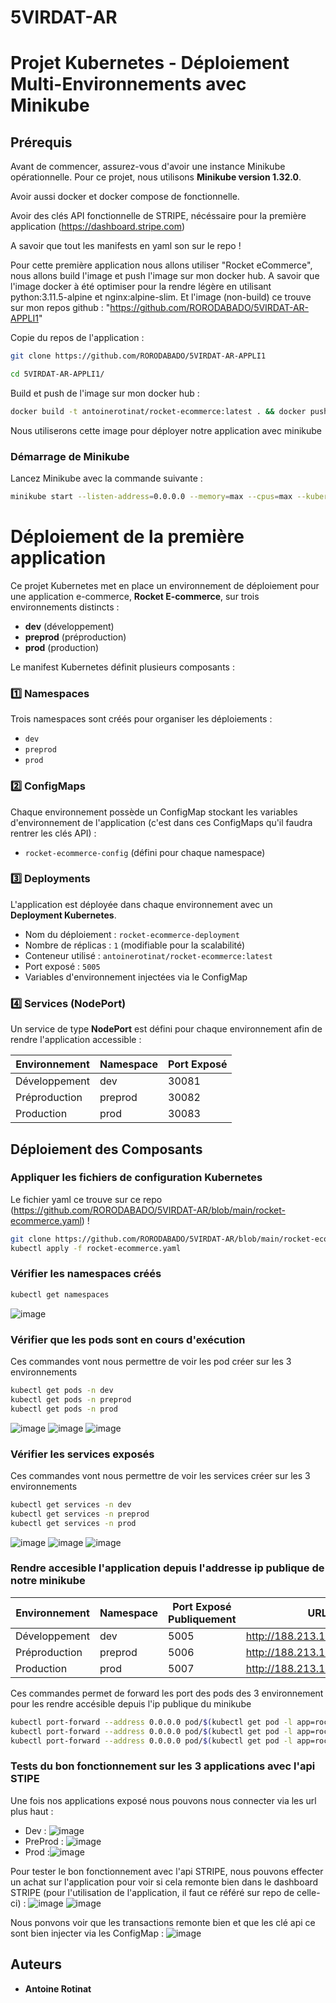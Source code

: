 # 5VIRDAT-AR
# Projet Kubernetes - Déploiement Multi-Environnements avec Minikube

## Prérequis
Avant de commencer, assurez-vous d'avoir une instance Minikube opérationnelle. Pour ce projet, nous utilisons **Minikube version 1.32.0**.

Avoir aussi docker et docker compose de fonctionnelle.

Avoir des clés API fonctionnelle de STRIPE, nécéssaire pour la première application (https://dashboard.stripe.com)

A savoir que tout les manifests en yaml son sur le repo !

Pour cette première application nous allons utiliser "Rocket eCommerce", nous allons build l'image et push l'image sur mon docker hub. A savoir que l'image docker à été optimiser pour la rendre légère en utilisant python:3.11.5-alpine et nginx:alpine-slim. Et l'image (non-build) ce trouve sur mon repos github : "https://github.com/RORODABADO/5VIRDAT-AR-APPLI1"

Copie du repos de l'application : 

```sh
git clone https://github.com/RORODABADO/5VIRDAT-AR-APPLI1
```

```sh
cd 5VIRDAT-AR-APPLI1/
```
Build et push de l'image sur mon docker hub :

```sh
docker build -t antoinerotinat/rocket-ecommerce:latest . && docker push antoinerotinat/rocket-ecommerce:latest
```
Nous utiliserons cette image pour déployer notre application avec minikube

### Démarrage de Minikube
Lancez Minikube avec la commande suivante :

```sh
minikube start --listen-address=0.0.0.0 --memory=max --cpus=max --kubernetes-version=v1.32.0
```

# Déploiement de la première application
Ce projet Kubernetes met en place un environnement de déploiement pour une application e-commerce, **Rocket E-commerce**, sur trois environnements distincts :
- **dev** (développement)
- **preprod** (préproduction)
- **prod** (production)

Le manifest Kubernetes définit plusieurs composants :

### 1️⃣ Namespaces
Trois namespaces sont créés pour organiser les déploiements :
- `dev`
- `preprod`
- `prod`

### 2️⃣ ConfigMaps
Chaque environnement possède un ConfigMap stockant les variables d'environnement de l'application (c'est dans ces ConfigMaps qu'il faudra rentrer les clés API) :
- `rocket-ecommerce-config` (défini pour chaque namespace)

### 3️⃣ Deployments
L'application est déployée dans chaque environnement avec un **Deployment Kubernetes**. 
- Nom du déploiement : `rocket-ecommerce-deployment`
- Nombre de réplicas : `1` (modifiable pour la scalabilité)
- Conteneur utilisé : `antoinerotinat/rocket-ecommerce:latest`
- Port exposé : `5005`
- Variables d'environnement injectées via le ConfigMap

### 4️⃣ Services (NodePort)
Un service de type **NodePort** est défini pour chaque environnement afin de rendre l'application accessible :

| Environnement | Namespace | Port Exposé |
|--------------|-----------|-------------|
| Développement | dev | 30081 |
| Préproduction | preprod | 30082 |
| Production | prod | 30083 |

## Déploiement des Composants

### Appliquer les fichiers de configuration Kubernetes
Le fichier yaml ce trouve sur ce repo (https://github.com/RORODABADO/5VIRDAT-AR/blob/main/rocket-ecommerce.yaml) !
```sh
git clone https://github.com/RORODABADO/5VIRDAT-AR/blob/main/rocket-ecommerce.yaml
kubectl apply -f rocket-ecommerce.yaml
```

### Vérifier les namespaces créés
```sh
kubectl get namespaces
```
![image](https://github.com/user-attachments/assets/4b7022ae-127c-4a95-82c9-0c63c160a451)

### Vérifier que les pods sont en cours d'exécution
Ces commandes vont nous permettre de voir les pod créer sur les 3 environnements 
```sh
kubectl get pods -n dev
kubectl get pods -n preprod
kubectl get pods -n prod
```
![image](https://github.com/user-attachments/assets/73e5d9f6-1eb8-4014-a2b5-bcf81ed1d8cb)
![image](https://github.com/user-attachments/assets/528a4b59-8776-4652-8af8-7b8743ba0363)
![image](https://github.com/user-attachments/assets/073a0e50-d1a0-42c3-9618-3e067c40abfc)

### Vérifier les services exposés
Ces commandes vont nous permettre de voir les services créer sur les 3 environnements 
```sh
kubectl get services -n dev
kubectl get services -n preprod
kubectl get services -n prod
```
![image](https://github.com/user-attachments/assets/c455c4cd-791e-4ac0-b36f-4db6eb77ed29)
![image](https://github.com/user-attachments/assets/bc700115-e6d0-4ee6-b504-a33ffd4bcf80)
![image](https://github.com/user-attachments/assets/b576d080-cb13-4b91-9c23-3b5f4c62bc93)

### Rendre accesible l'application depuis l'addresse ip publique de notre minikube

| Environnement | Namespace | Port Exposé Publiquement | URL |
|--------------|-----------|-------------|-------------|
| Développement | dev | 5005 | http://188.213.128.250:5005
| Préproduction | preprod | 5006 | http://188.213.128.250:5006
| Production | prod | 5007 | http://188.213.128.250:5007

Ces commandes permet de forward les port des pods des 3 environnement pour les rendre accésible depuis l'ip publique du minikube
```sh
kubectl port-forward --address 0.0.0.0 pod/$(kubectl get pod -l app=rocket-ecommerce -n dev -o jsonpath="{.items[0].metadata.name}") -n dev 5005:5005
kubectl port-forward --address 0.0.0.0 pod/$(kubectl get pod -l app=rocket-ecommerce -n preprod -o jsonpath="{.items[0].metadata.name}") -n preprod 5006:5005
kubectl port-forward --address 0.0.0.0 pod/$(kubectl get pod -l app=rocket-ecommerce -n prod -o jsonpath="{.items[0].metadata.name}") -n prod 5007:5005
```

### Tests du bon fonctionnement sur les 3 applications avec l'api STIPE 
Une fois nos applications exposé nous pouvons nous connecter via les url plus haut : 
- Dev : ![image](https://github.com/user-attachments/assets/c6359b09-da53-436d-9e88-5026f8b28590)
- PreProd : ![image](https://github.com/user-attachments/assets/7c2cf121-7a4e-4574-bd9b-d35657ca7f08)
- Prod :![image](https://github.com/user-attachments/assets/63b0888f-9d87-4293-8244-ec1b5ab38c9f)

Pour tester le bon fonctionnement avec l'api STRIPE, nous pouvons effecter un achat sur l'application pour voir si cela remonte bien dans le dashboard STRIPE (pour l'utilisation de l'application, il faut ce référé sur repo de celle-ci) : 
![image](https://github.com/user-attachments/assets/abd8ecee-2d4f-4705-99fa-5c42aa7ad30f)
![image](https://github.com/user-attachments/assets/0a7a1c11-89d9-4253-a0c8-4540558f4bd3)

Nous ponvons voir que les transactions remonte bien et que les clé api ce sont bien injecter via les ConfigMap : 
![image](https://github.com/user-attachments/assets/f4417728-dec9-4795-8b03-bf0aa32744fa)




## Auteurs
- **Antoine Rotinat**


